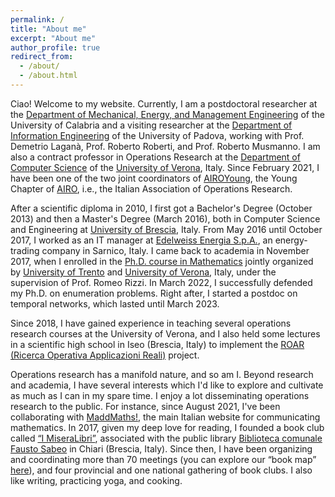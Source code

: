 ```yaml
---
permalink: /
title: "About me"
excerpt: "About me"
author_profile: true
redirect_from:
  - /about/
  - /about.html
---
```


Ciao! Welcome to my website. Currently, I am a postdoctoral researcher at the [Department of Mechanical, Energy, and Management Engineering](https://dimeg.unical.it/?lang=en) of the University of Calabria and a visiting researcher at the [Department of Information Engineering](https://www.dei.unipd.it/en/home-page) of the University of Padova, working with Prof. Demetrio Laganà, Prof. Roberto Roberti, and Prof. Roberto Musmanno. I am also a contract professor in Operations Research at the [Department of Computer Science](https://www.di.univr.it/?lang=en) of the [University of Verona](https://www.univr.it/home), Italy. Since February 2021, I have been one of the two joint coordinators of [AIROYoung](https://www.airoyoung.org), the Young Chapter of [AIRO](https://www.airo.org), i.e., the Italian Association of Operations Research.

After a scientific diploma in 2010, I first got a Bachelor's Degree (October 2013) and then a Master's Degree (March 2016), both in Computer Science and Engineering at [University of Brescia](https://www.unibs.it/en), Italy. From May 2016 until October 2017, I worked as an IT manager at [Edelweiss Energia S.p.A.](https://edelweiss-energia.it), an energy-trading company in Sarnico, Italy. I came back to academia in November 2017, when I enrolled in the [Ph.D. course in Mathematics](https://www.unitn.it/drmath/) jointly organized by [University of Trento](https://www.unitn.it/en) and [University of Verona](https://www.univr.it/home), Italy, under the supervision of Prof. Romeo Rizzi. In March 2022, I successfully defended my Ph.D. on enumeration problems. Right after, I started a postdoc on temporal networks, which lasted until March 2023.

Since 2018, I have gained experience in teaching several operations research courses at the University of Verona, and I also held some lectures in a scientific high school in Iseo (Brescia, Italy) to implement the [ROAR (Ricerca Operativa Applicazioni Reali)](https://github.com/aliceraffaele/ROAR) project.

Operations research has a manifold nature, and so am I. Beyond research and academia, I have several interests which I'd like to explore and cultivate as much as I can in my spare time. I enjoy a lot disseminating operations research to the public. For instance, since August 2021, I've been collaborating with [MaddMaths!](https://maddmaths.simai.eu/author/alice-raffaele/), the main Italian website for communicating mathematics. In 2017, given my deep love for reading, I founded a book club called [“I MiseraLibri”](https://www.facebook.com/groups/GruppoDiLetturaChiari), associated with the public library [Biblioteca comunale Fausto Sabeo](https://www.facebook.com/bibliochiari) in Chiari (Brescia, Italy). Since then, I have been organizing and coordinating more than 70 meetings (you can explore our “book map” [here](https://www.google.com/maps/d/u/0/edit?mid=1DofkuuHNFXbRL1pQStHPt37R76AAPcY&usp=sharing)), and four provincial and one national gathering of book clubs. I also like writing, practicing yoga, and cooking.
